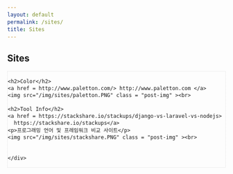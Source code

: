 ```yaml
---
layout: default
permalink: /sites/
title: Sites
---
```




<!-- Slider Start -->
<section id="sites-header">
  <div class="container">
    <div class="row">
      <div class="col-md-12">
        <div class="block">
          <h1 class="animated fadeInUp home-title">Sites</h1>
        </div>
      </div>
    </div>
  </div>
</section>


<div class="post">
  <!-- Wrapper Start -->
  <section id="intro" style="border: 1px dotted #ddd;">
    <div>

    <h2>Color</h2>
    <a href = http://www.paletton.com/> http://www.paletton.com </a>
    <img src="/img/sites/paletton.PNG" class = "post-img" ><br>

    <h2>Tool Info</h2>
    <a href = https://stackshare.io/stackups/django-vs-laravel-vs-nodejs>
      https://stackshare.io/stackups</a>
    <p>프로그래밍 언어 및 프레임워크 비교 사이트</p>
    <img src="/img/sites/stackshare.PNG" class = "post-img" ><br>


    </div>
  </section>
</div>
